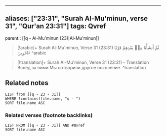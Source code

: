 
---
aliases: ["23:31", "Surah Al-Mu'minun, verse 31", "Qur'an 23:31"]
tags: Qvref
---

parent:: [[q - Al-Mu'minun (23)|Al-Mu'minun]]

> [!arabic]+ Surah Al-Mu'minun, Verse 31 (23:31)
> <span class="quran-arabic">ثُمَّ أَنشَأْنَا مِنۢ بَعْدِهِمْ قَرْنًا ءَاخَرِينَ</span>
^arabic

> [!translation]+ Surah Al-Mu'minun, Verse 31 (23:31) - Translation
> Вслед за ними Мы сотворили другое поколение.
^translation



## Related notes
```dataview
LIST from [[q - 23 - 31]]
WHERE !contains(file.name, "q - ")
SORT file.name ASC
```

### Related verses (footnote backlinks)
```dataview
LIST FROM [[q - 23 - 31]] AND #Qvref
SORT file.name ASC
```

